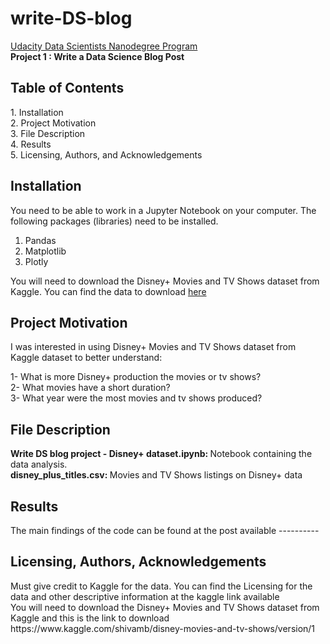 # write-DS-blog


[Udacity Data Scientists Nanodegree Program](https://www.udacity.com/course/data-scientist-nanodegree--nd025)
<br> <b> Project 1 : Write a Data Science Blog Post </b>


<h2> Table of Contents </h2> 
1. Installation   <br>
2. Project Motivation <br>
3. File Description <br> 
4. Results <br> 
5. Licensing, Authors, and Acknowledgements <br>

<h2> Installation </h2> 

You need to be able to work in a Jupyter Notebook on your computer. The following packages (libraries) need to be installed. 

1. Pandas
2. Matplotlib
3. Plotly

You will need to download the Disney+ Movies and TV Shows dataset from Kaggle. You can find the data to download [here](https://www.kaggle.com/shivamb/disney-movies-and-tv-shows/version/1)

<h2> Project Motivation </h2> 
I was interested in using Disney+ Movies and TV Shows dataset from Kaggle dataset to better understand: <br>

1- What is more Disney+ production the movies or tv shows? <br>
2- What movies have a short duration?  <br>
3- What year were the most movies and tv shows produced?  <br>

<h2> File Description </h2> 
<b>  Write DS blog project - Disney+ dataset.ipynb: </b> Notebook containing the data analysis.     <br>
<b> disney_plus_titles.csv: </b>  Movies and TV Shows listings on Disney+ data <br> 
  
<h2> Results </h2> 
The main findings of the code can be found at the post available  ---------- 


<h2> Licensing, Authors, Acknowledgements </h2>
Must give credit to Kaggle for the data. You can find the Licensing for the data and other descriptive information at the kaggle link available <br>
You will need to download the Disney+ Movies and TV Shows dataset from Kaggle and this is the link  to download https://www.kaggle.com/shivamb/disney-movies-and-tv-shows/version/1



